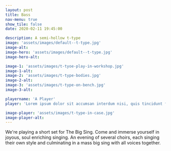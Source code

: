 ```yaml
---
layout: post
title: Bass
nav-menu: true
show_tile: false
date: 2020-02-11 19:45:00

description: A semi-hollow t-type
image: 'assets/images/default--t-type.jpg'
image-alt: 
image-hero: 'assets/images/default--t-type.jpg'
image-hero-alt:

image-1: 'assets/images/t-tyoe-play-in-workshop.jpg'
image-1-alt:
image-2: 'assets/images/t-type-bodies.jpg'
image-2-alt:
image-3: 'assets/images/t-type-on-bench.jpg'
image-3-alt:

playername: 'A Player'
player: 'Lorem ipsum dolor sit accumsan interdum nisi, quis tincidunt felis sagittis eget. tempus euismod. Vestibulum ante ipsum primis in faucibus vestibulum. Blandit adipiscing eu felis iaculis volutpat ac adipiscing accumsan eu faucibus. Integer ac pellentesque praesent tincidunt felis sagittis eget. tempus euismod.'

image-player: 'assets/images/t-type-in-case.jpg'
image-player-alt:
---
```


We're playing a short set for The Big Sing. Come and immerse yourself in joyous, soul enriching singing. An evening of several choirs, each singing their own style and culminating in a mass big sing with all voices together. 